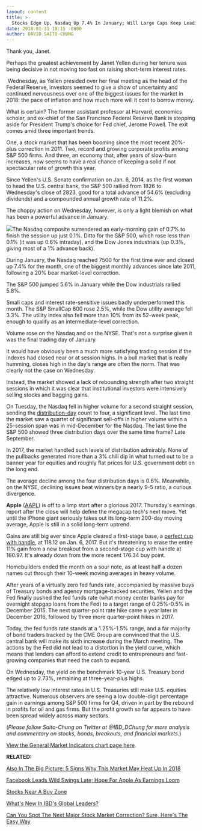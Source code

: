 ```yaml
---
layout: content
title: >-
  Stocks Edge Up, Nasdaq Up 7.4% In January; Will Large Caps Keep Leading?
date: 2018-01-31 18:15 -0800
author: DAVID SAITO-CHUNG
---
```






Thank you, Janet.


Perhaps the greatest achievement by Janet Yellen during her tenure was being decisive in not moving too fast on raising short-term interest rates.


 Wednesday, as Yellen presided over her final meeting as the head of the Federal Reserve, investors seemed to give a show of uncertainty and continued nervousness over one of the biggest issues for the market in 2018: the pace of inflation and how much more will it cost to borrow money.


What is certain? The former assistant professor at Harvard, economics scholar, and ex-chief of the San Francisco Federal Reserve Bank is stepping aside for President Trump's choice for Fed chief, Jerome Powell. The exit comes amid three important trends.


One, a stock market that has been booming since the most recent 20%-plus correction in 2011. Two, record and growing corporate profits among S&P 500 firms. And three, an economy that, after years of slow-burn increases, now seems to have a real chance of keeping a solid if not spectacular rate of growth this year.


Since Yellen's U.S. Senate confirmation on Jan. 6, 2014, as the first woman to head the U.S. central bank, the S&P 500 rallied from 1826 to Wednesday's close of 2823, good for a total advance of 54.6% (excluding dividends) and a compounded annual growth rate of 11.2%.


The choppy action on Wednesday, however, is only a light blemish on what has been a powerful advance in January.


![](https://www.investors.com/wp-content/uploads/2018/01/MP013118-231x300.png)The Nasdaq composite surrendered an early-morning gain of 0.7% to finish the session up just 0.1%. Ditto for the S&P 500, which rose less than 0.1% (it was up 0.6% intraday), and the Dow Jones industrials (up 0.3%, giving most of a 1% advance back).


During January, the Nasdaq reached 7500 for the first time ever and closed up 7.4% for the month, one of the biggest monthly advances since late 2011, following a 20% bear market-level correction.


The S&P 500 jumped 5.6% in January while the Dow industrials rallied 5.8%.


Small caps and interest rate-sensitive issues badly underperformed this month. The S&P SmallCap 600 rose 2.5%, while the Dow utility average fell 3.3%. The utility index also fell more than 10% from its 52-week peak, enough to qualify as an intermediate-level correction.


Volume rose on the Nasdaq and on the NYSE. That's not a surprise given it was the final trading day of January.


It would have obviously been a much more satisfying trading session if the indexes had closed near or at session highs. In a bull market that is really humming, closes high in the day's range are often the norm. That was clearly not the case on Wednesday.


Instead, the market showed a lack of rebounding strength after two straight sessions in which it was clear that institutional investors were intensively selling stocks and bagging gains.


On Tuesday, the Nasdaq fell in higher volume for a second straight session, sending the [distribution-day](http://www.investors.com/ibd-university/market-timing/market-tops/) count to four, a significant level. The last time the market saw a quartet of significant sell-offs in higher volume within a 25-session span was in mid-December for the Nasdaq. The last time the S&P 500 showed three distribution days over the same time frame? Late September.


In 2017, the market handled such levels of distribution admirably. None of the pullbacks generated more than a 3% chili dip in what turned out to be a banner year for equities and roughly flat prices for U.S. government debt on the long end.


The average decline among the four distribution days is 0.6%. Meanwhile, on the NYSE, declining issues beat winners by a nearly 9-5 ratio, a curious divergence.



**Apple** ([AAPL](https://research.investors.com/quote.aspx?symbol=AAPL)) is off to a limp start after a glorious 2017. Thursday's earnings report after the close will help define the megacap tech's next move. Yet until the iPhone giant seriously takes out its long-term 200-day moving average, Apple is still in a solid long-term uptrend.


Gains are still big ever since Apple cleared a first-stage base, a [perfect cup with handle](https://www.investors.com/how-to-invest/investors-corner/the-basics-how-to-analyze-a-stocks-cup-with-handle/), at 118.12 on Jan. 6, 2017. But it's threatening to erase the entire 11% gain from a new breakout from a second-stage cup with handle at 160.97. It's already down from the more recent 176.34 buy point.


Homebuilders ended the month on a sour note, as at least half a dozen names cut through their 10-week moving averages in heavy volume.


After years of a virtually zero fed funds rate, accompanied by massive buys of Treasury bonds and agency mortgage-backed securities, Yellen and the Fed finally pushed the fed funds rate (what money center banks pay for overnight stopgap loans from the Fed) to a target range of 0.25%-0.5% in December 2015. The next quarter-point rate hike came a year later in December 2016, followed by three more quarter-point hikes in 2017.


Today, the fed funds rate stands at a 1.25%-1.5% range, and a far majority of bond traders tracked by the CME Group are convinced that the U.S. central bank will make its sixth increase during the March meeting. The actions by the Fed did not lead to a distortion in the yield curve, which means that lenders can afford to extend credit to entrepreneurs and fast-growing companies that need the cash to expand.


On Wednesday, the yield on the benchmark 10-year U.S. Treasury bond edged up to 2.73%, remaining at three-year-plus highs.


The relatively low interest rates in U.S. Treasuries still make U.S. equities attractive. Numerous observers are seeing a low double-digit percentage gain in earnings among S&P 500 firms for Q4, driven in part by the rebound in profits for oil and gas firms. But the profit growth so far appears to have been spread widely across many sectors.


(*Please follow Saito-Chung on Twitter at @IBD\_DChung for more analysis and commentary on stocks, bonds, breakouts, and financial markets.*)


[View the General Market Indicators chart page here](https://www.investors.com/wp-content/uploads/2018/01/IBD3101152456GMI.pdf).


**RELATED:**


[Also In The Big Picture: 5 Signs Why This Market May Heat Up In 2018](https://www.investors.com/market-trend/the-big-picture/s-5-signs-why-this-market-rally-may-heat-up-in-2018/)


[Facebook Leads Wild Swings Late; Hope For Apple As Earnings Loom](https://www.investors.com/market-trend/stock-market-today/facebook-leads-wild-swings-hope-for-apple-as-earnings-loom-sp-500-futures/)


[Stocks Near A Buy Zone](https://www.investors.com/category/stock-lists/stocks-near-a-buy-zone/)


[What's New In IBD's Global Leaders?](https://research.investors.com/stock-lists/global-leaders/)


[Can You Spot The Next Major Stock Market Correction? Sure, Here's The Easy Way](http://www.investors.com/how-to-invest/investors-corner/how-do-you-spot-a-major-market-top-easy-look-for-heavy-distribution/)




